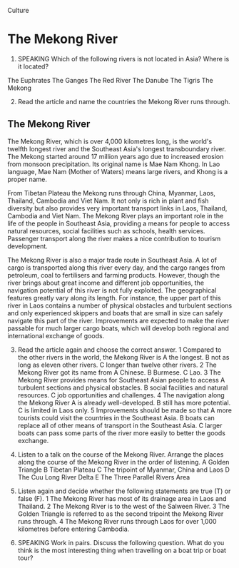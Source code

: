 Culture

# The Mekong River

1. SPEAKING Which of the following rivers is not located in Asia? Where is it located?

The Euphrates  The Ganges  The Red River
The Danube  The Tigris  The Mekong

2. Read the article and name the countries the Mekong River runs through.

## The Mekong River

The Mekong River, which is over 4,000 kilometres long, is the world's twelfth longest river and the Southeast Asia's longest transboundary river. The Mekong started around 17 million years ago due to increased erosion from monsoon precipitation. Its original name is Mae Nam Khong. In Lao language, Mae Nam (Mother of Waters) means large rivers, and Khong is a proper name.

From Tibetan Plateau the Mekong runs through China, Myanmar, Laos, Thailand, Cambodia and Viet Nam. It not only is rich in plant and fish diversity but also provides very important transport links in Laos, Thailand, Cambodia and Viet Nam. The Mekong River plays an important role in the life of the people in Southeast Asia, providing a means for people to access natural resources, social facilities such as schools, health services. Passenger transport along the river makes a nice contribution to tourism development.

The Mekong River is also a major trade route in Southeast Asia. A lot of cargo is transported along this river every day, and the cargo ranges from petroleum, coal to fertilisers and farming products. However, though the river brings about great income and different job opportunities, the navigation potential of this river is not fully exploited. The geographical features greatly vary along its length. For instance, the upper part of this river in Laos contains a number of physical obstacles and turbulent sections and only experienced skippers and boats that are small in size can safely navigate this part of the river. Improvements are expected to make the river passable for much larger cargo boats, which will develop both regional and international exchange of goods.

3. Read the article again and choose the correct answer.
1 Compared to the other rivers in the world, the Mekong River is
   A the longest.
   B not as long as eleven other rivers.
   C longer than twelve other rivers.
2 The Mekong River got its name from
   A Chinese.
   B Burmese.
   C Lao.
3 The Mekong River provides means for Southeast Asian people to access
   A turbulent sections and physical obstacles.
   B social facilities and natural resources.
   C job opportunities and challenges.
4 The navigation along the Mekong River
   A is already well-developed.
   B still has more potential.
   C is limited in Laos only.
5 Improvements should be made so that
   A more tourists could visit the countries in the Southeast Asia.
   B boats can replace all of other means of transport in the Southeast Asia.
   C larger boats can pass some parts of the river more easily to better the goods exchange.

4. Listen to a talk on the course of the Mekong River. Arrange the places along the course of the Mekong River in the order of listening.
A Golden Triangle
B Tibetan Plateau
C The tripoint of Myanmar, China and Laos
D The Cuu Long River Delta
E The Three Parallel Rivers Area

5. Listen again and decide whether the following statements are true (T) or false (F).
1 The Mekong River has most of its drainage area in Laos and Thailand.
2 The Mekong River is to the west of the Salween River.
3 The Golden Triangle is referred to as the second tripoint the Mekong River runs through.
4 The Mekong River runs through Laos for over 1,000 kilometres before entering Cambodia.

6. SPEAKING Work in pairs. Discuss the following question.
What do you think is the most interesting thing when travelling on a boat trip or boat tour?